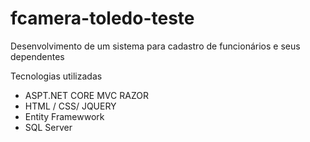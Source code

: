 # fcamera-toledo-teste
Desenvolvimento de um sistema para cadastro de funcionários e seus dependentes

Tecnologias utilizadas

* ASPT.NET CORE MVC RAZOR 
* HTML / CSS/ JQUERY
* Entity Framewwork
* SQL Server
